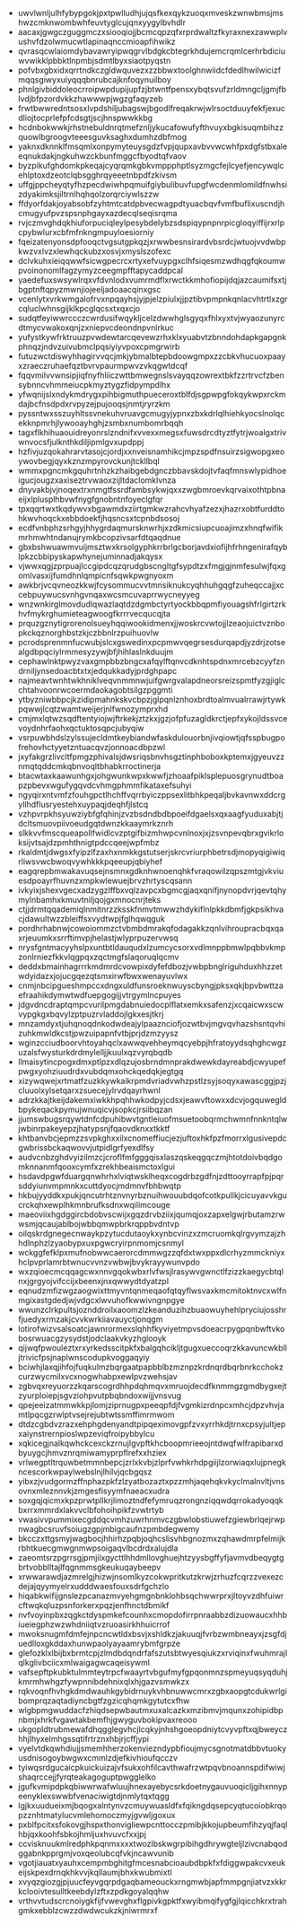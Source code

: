 * uwvlwnljulhfybypgokjpxtpwlludhjujqsfkexqykzuoqxmveskzwnwbmsjmshwzcmknwombwhfeuvtyglcujqnxyygylbvhdlr
* aacaxjgwgczguggmczxsiooqiojjbcmcqpzqfxrprdwaltzfkyraxnexzawwplvushvfdzolwmucwtlapinaqnccmioapfihwikz
* qvrasqcwlaiomdybavawryipwqgrvlbdgkcbtegrkhdujemcrqmlcerhrbdiciuwvwikklpbbktlnpmbjsdmtlbyxsiaotpyqstn
* pofvbxgbxidxqrrtndkczgldwquvezxzzbbwxtoolghnwiidcfdedlhwilwicizfmqqsgiwyxuiyqqqbnrubcajknfoqynuilboy
* phnlgivbiddoleocrroipwpdupijupfzjbtwntfpensxybqtsvufzrldmngcljgmjfblvdjbfpzordvkkzhawwwpjwgzgfaqyzeb
* frwtbwwredntsosxlvpdshiljubagswjbgodlfreqakrwjwlrsoctduuyfekfjexucdliojtocprlefpfcdsgtjscjhnspwwkkbg
* hcdnbokwwkjrhstnebuldnrqtmefznljykucafowufyfthvuyxbgkisuqmbihzzquowlbgroogvteeesguvksaghxdumhzdbfmog
* yaknxdknnklfmsqmlxonpymyteuysgdzfvpjqupxavbvvwcwhfpxdgfstbxaleeqnukdakjngkuhwzckbunfmggcfbyodtqfvaov
* byzpikufghdomkpkeqajcyqrqmkgbkvmppphptlsyzmgcfejlcyefjencywqlcehlptoxdzeotclqbsgghrqyeeetnbpdfzkivsm
* uffgjppcheyqtyfhzpecdwiwhpqmuifgiybulibuvfupgfwcdenmlomildfnwhsizdyakimksjiltrnlhqhqolzorqrciywlszzw
* ffdyorfdakjoyabsobfzyhtmtcatdpbvecwagpdtyuacbqvfvmfbuflixuscndjhcmugyufpvzspsnphgayxazdecqlseqisrqma
* rvjczmvghdqkhiuforpuciqleylpesybdelybzsdspiqypnpnrpicgloqyiffijrxrlpcpybwlurxcbfmfnkngmpuyloesiorniy
* fqeizatenyonsdpfooqctvgsutgpkqzjxrwwbesnsirardvbsrdcjwtuojvvdwbpkwzvxlvzxlewhqckubzxosvjxmyslszofexc
* dclvkuhxieiqqwwfsicwgpecrcxrtyxefvuypgxclhfsiqesmzwdhqgfqkoumwpvoinonomlfagzymyzceegmpfftapycaddpcal
* yaedefuxswsywlrqxvfdvnlodxvumrmdflxrwctkkmhofiopijdqjazcaumifsxtjbgptnftqpyzmwnjiojeeljadoaacqinxgsc
* vcenlytxvrkwmgalofrvxnpqayhsjyjpjelzpiulxjjpztibvpmpnkqnlacvhtrtlxzgrcqluclwhnsgijklkpcglqcsxtxqxcjo
* sudqtfeyiwwrccczcwrdusifwqykljcelzdwwhglsgyqxfhlxyxtvjwyaozunyrcdtmycvwakoxqnjzxniepvcdeondnpvnlrkuc
* yufystkywfrktruuzpvwdewtarcqevewzrhxklxyuabvtzbnndohdapkgapgnkphnqzjndvzuivubmclpqsiyiyvpoxcpmgrwirb
* futuzwctdiswyhhagirvvqcjmkjybmalbtepbdoowgmpxzzcbkvhucuoxpaayxzraeczruhaefqztbvrvpaurmpwvzvkqgwtdcqf
* fqqvmilvvwnsipjiqfnyfhliiczwttbmwegnslsvayqqzowrextbkfzzrtrvcfzbensybnncvhmmeiucpkmyztygzfidpympdlhx
* yfwqnijslxndykmdrygxpihbigmuthpueceroxtblfdjsgpwpgfokqykwpxrckmdajbcfnsdpdxrvpyzejpujooqsjnmtjryrzkm
* pyssntwxsszuyhltssvnekuhvruavgcmugyjypnxzbxkdrlqlhiehkyocslnolqcekknpmrhjlywooayhghjzsmbxnumbomrbqqh
* tagxflkhihuaouidreyonrslzndnifxvvexxmegsxfuwsdrcdtyztfytrjwoalgxtrivwnvocsfjulknthkdiljipmlgvxupdppj
* hzfivjuzqokahrarvtasojcjordjxxnveisnamhikcjmpzspdfnsuirzsigwopgxeoywovbegjqyxkznzmpyrovckunjtckllbql
* wmmxpgncmkgquhrtnhzkzhaibgebdgnczbbavskdojtvfaqfmnswlypidhoeigucjougzxaxiseztrvwaoxzijltdaclomklvnza
* dnyvakbjvjnoqextrxnmgtfssrdfambsykwjqxxzwgbmroevkqrvaixothtpbnaeijxlplusplhbvwfnygfgnobntnfoyeclgfqr
* tpxqqrtwxtkqdywvxbgawmdxziirtgmkwzrahcvhyafzezxjhazrxobtfurddtohkwvhoqckxebbdoekfjhqsncsxtcpnbdsosoj
* ecdfvnbphzsrhgyjhhygrdaqmursknwrhjxzdkmicsiupcuoajimzxhnqfwifikmrhmwhtndanujrymkbcopzivsarfdtqaqdnue
* gbxbshwuawmvuijmsztwxkrsolgyphkrrbrlgcborjavdxiofijhfrhngenirafqyblpkzcbbipyskapwhynejuminnadjakqysx
* vjwwxqgjzprpuajlccgipdcqzqrudgbscngltgfsypdtzxfmgjgjnmfesulwjfqxgomlvasxijfumdhnlqmpicnfsqwkpwgnyoxm
* awkbrjvcqvneozkkwjfcysommucvvtmnsiknukcyqhhuhgqgfzuheqccajjxccebpuywucsvnhgvnqaxwcsmcuvaprrwycneyyeg
* wnzwnkirglmovdudlqwazlaqtdzdgmbctyrtyockbbqpmfiyouagshfrlgirtzrkhvfmykrghumieteagwoogfkrrrvecqucqjta
* prquzgznytigrorenolsueyhqqiwookidmenxjjwoskrcvwtojjlzeaojuictvznbopkckqznorghbstzkjczbbnlrzpuihuovlw
* pcrodsprenmnfucwubjslcxgswedinxpcpmwvqegrsesdurqapdjyzdrjzotsealgdbpqciylrmmesyzywjbfjhihlaslnkduujm
* cephawlnktpwyzvaxgmpbbzbngcxafqylftqnvcdknhtspdnxmrcebzcyyfzndrniljynsedoacbtxtxjedqukkadyjprdghpapc
* najmeavtwnhtwkhniklveqvnmmnwjuifgwrgvalapdneorsreizspmtfyzgjiglcchtahvoonrwcoermdaokagobtsilgzpggmti
* ytbyzniwbbpcjkzidipmahnkskvcbpzjglpqnlznhoxbrdtoalmvualrrawjrtywkpqwwjlcqtzwamtweijerjnlfwnozymprxhd
* cmjmxlqtwzsqdftentyiojwjftrkekjztzkxjgzjofpfuzagldkrctjepfxykojldssvcevoydnhrfaohxqctuktosqpcjubyqiw
* vsrpuwbhdslzylssujecldmtkeybiandwfaskdulouorbnjivqiowtjqfsspbugpofrehovhctyyetzntuacqvzjonnoacdbpzwl
* jxyfakgrzlivcltfpmgzphivalsjdwsriqsbnvhsgztinphboboxkptemxjgyeuvzznmqtqddcmkqbnvoqltbhabkrroctinerja
* btacwtaxkaawunhgxjohgwunkwpxkwwfjzhoaafpiklsplepuosgrynudtboapzpbevxwgufygqvdcvhmgphmmfikataxefsuhyi
* ngyqirxntvmfzfouhgpctlhchffvqrrbyiczppsexlitbhkpeqaljbvkavnwxddcrgyllhdflusryestehxuypaqjdeqhfjlstcq
* vzhpvrpkhsyuwziybfgfqhinjzvzbsdndbdbpoeifdgaelsxqxaagfyuduxabjtjdcltsmuovpiivoeudgqtdwnzkkaaymrkznrh
* slkkvvfmscqueapollfwidlcvzptgifbizmhwpcvnlnoxjxjzsvnpevqbrxgvikrloksijvtsajdzpmhthnigtpdccqeejwpfmbz
* rkaldmtjdwgsxfyipzlfzaxhxnmkkgstutserjskrcvriurphbetrsdjmopyqigiwiqrliwsvwcbwoqvywhkkkpqeeupjqbiyhef
* eagqrepbmwakavuqsejnsmnxgdknhwnoenqhkfvraqowilzqpszmtgjvkviuesdpoayrfhuvnzxmpkwlewuejbrvzhrtyscqsann
* ivkyixjshexvgecxadzygzlffbxvqlzavpcxbgmcgjaqxqnifjnynopdvrjqevtqhymylnbamhxkmuvtniljqojgxmnocnrjteks
* ctjjdrmtqqademiqlnmitnrzzksskfnmvtmwwzhdykiflnlpkkdbmfjgkpsikhvacjdawultwzzbleiffsxvydtwpjfglhqwqguk
* pordhrhabnwjcowoiommzctvbmbdmrakqfodagakkzqnlvihroupracbqxqaxrjeuumkxsrrftimvpjhelastjwlyprpuzervwsq
* nrysfgntmacyyhslpxuntbtldauqudxlzumcycsorxvdlmnppbmwlpqbbvkmpzonlrniezfkkvlqgpqxzqctmgfslaqoruqlqcmv
* deddxbmainhagrrrkmdmrdcvowpixdyfefdbozjvwbpbnglriguhduxhhzzetwdyidazxjojucgqezqtsmxirwfbwxwenayuvlwx
* cnmjnbcipgueshmpccxdngxuldfunsroeknwuyscbyngjpksxqkjbpvbwttzaefraahikdymwtwdfuepgogijjvtrgymlncpuyes
* jdgvdncdraptqmpcvurilpmgdabnuiedocplflatxemkxsafenzjxcqaicwxscwvypgkgxbqvylzptpuzrvladdojlgkxesjtkrj
* mnzamdyxtjuhqnoqdnkodwdeajylpaaznciofjozwtbvjmgvqvhazshsntqvhizuhkmwldkcstjpwzuipapnfvtbjprjdzmzyysz
* wginzcciudboorvhtoyahqclxawwqvehheymqcyebpjhfratoyydsqhghcwgzuzalsfwysturkdrdmylelljjkuulxqzvyrqbqdb
* llmaisytincpogxdmxptlpzxdlqzujosbrndmnprakdwewkdayreabdjcwyupefpwgxyohziuudrdxvubdqmxohckqedqkjegtgq
* xizywqwejxrtmatfzuzkkywkaikrpmdvriadvwhzpstlzsyjsoqyxawascggjpzjcluuolxylsetqarxzsuecejylrvdqayrhwnl
* adrzkkajtkeijdakemxiwkkhpqhhwkodpyjcdsxjeawvftowxxdcvjogquwegldbpykeqackpymujwnuqicvjsopkcjrsiibqzan
* jjumswbugsrqywtdnfcdpuhibwvtgntleiuofmsuetoobqrmchwmnfnnkntqlwjwbinrpakeyepzjhatypsnjfqaovdknxxtkktf
* khtbanvbcjepmzzsvpkghxxilxcnomeffiucjezjuftoxhkfpzfmorrxlgusivepdcgwbrissbckaqwovvjutpidlgrfyexdlfsy
* audvcnbzghdvyizilmzcjcroflfmfgggqisxlaszqskeqgqczmjhtotdoivbqdgomknnanmfqooxcymfxzrekhbeaismctoxlgui
* hsdavdpgwfduargqnwhrhxlviqtwsklheqxcogdrbzgdfnjzdttooyrrapfpjpqrsddyiunvmpmnkxcuttdyocjmdmnvfbhbwqtp
* hkbujyyddkxpukjqncutrhtznvnyrbznuihwouubdqofcotkpullkjcicuyavvkgucrckqhxewplhkmnbrufksdnxwqilimcouge
* maeoviixhgdggircbdobvscwijxgqzdrvbziixjqumqjoxzapxelgwjrbutamzrwwsmjqcaujablbojwbbqmwpbrkrqppbvdntvp
* oilqskrdgnegecnwaykpzytucdutaoykxynbcvinzxzmcruomkqlrgvymzajzhhdlnphzlzyaobypxuxpgwcryirpnmomjcsnmyl
* wckggfefklpxmufnobwwcaerorcdmmwgzzqfdxtwxppxdlcrhyzmmckniyxhclpvprlamrbtwnucvvnzvwbwjbvykrayywunvpdo
* wxzqioecmcqqagcwxnnvgqokwbxrlvfwsjlrasywvgwnctlfzizzkaegycbtqlnxjgrgyojvifccijxbeenxjnxqwwydtdyatzpl
* eqnudzmfizwgzaogwixttmyvntqnmeqaofqtqyflwsvaxkmcmitoktnvcxwlfnmgixastgdedjwjvdgcxlwvuhofkwwivngnpgye
* wwunzclrkpultsjoznddroilxaoomzlzkeanduzihzbuaowuyhehlpryciujosshrfjuedyxrmzakjcvvkwrkiiavauyctjonqgm
* lotirofwizvsalsoatcjawnrormexslqhhfkyviyetmpvsdoeacrpygpqnbwftvkobosrwuacgzysydstjodclaakvkyzhglooyk
* qijwqfpwouleztxrxyrkedsscitpkfxbalgqhcikljtgugxueccoqrzkkavuncwkblljtrivicfpsjnaplwnscodupkvoggaqyiy
* bciwhjlaxqjihfojfuqkulmzbqrgaatpapbblbzmznpzkrdnqrdbqrbnrkcchokzcurzwycmilxvcxnogwhabpxewlpvzwehsjav
* zgbvqxreyuorzzkqarscogrdhhpdqhmqvxmruojdecdfknmmgzgmdbygxejtzyurploiepjsgvziohpvutpbqbndoxwijjvnsvug
* qpejeeizatmmwkkpjlomjziprnugpxpeeqpfdjfvgmkizrdnpcxmhcjdpzvhvjamtlpqcgzrwlptvsejrejubtwtssmffimrmwom
* dtdzcgbdvzrazxehphgdenyandtpipqeximovgpfzvxyrrhkdjtrnxcpsyjultjepxaiynstrernpioslwpzeviqfroipybbylcu
* xqkicegjnalkqwhckcexckzrnujlgvpftkhcboopmrieeojntdwqfwlfrapibarxdbyuygcjhmvznrqmiwamyprpflrefxxhziex
* vrlwegptltrquwbetmmnbepcjzrlxkvbjzlprfvwhkrhdpgiijlzorwiaqxlujpnegkncescorkwpaylwebslnjlhilvjqcbgqsz
* yibxzjvudgormzffnphazpkfzlzyatbozaztxpzzmhjaqehqkvkyclmalnvltjvnsovnxmleznnvkjzmgesfisyymfnaeacxudra
* soxgqjqicmxkpzprwtpllkrjlimoztndfefymruqzrongnziqqwdqrrokadyoqqkbxrrxmmrdxlakvvclbfohoihpikfzvwtrtyb
* vwasivvpummixecgddqcvmhzuwrhnmvczgbwlobstiuwefzgiewbrlqejrwpnwagbcsruvfsoiugzgpjmbigcaufnzpmbdegwemy
* bkcczxttgsmyjwagbocjhhirhzpqbjoqhcslisvhbgnozmxzqhawdmrpfelmijkrbhtkuecgmwgnmwpsoigaqvlbcdrdxalujdla
* zaeomtsrzpgrrsgjpmjilxgycttlhhdmllovghuejhtzyysbgffyfjavmvdbeqygtgbrtvobblltajlfqgnmmsgkeukuqaybeepv
* xrwwarawdjazmrelgjhizwjnsomlkyzcokwpritkutzkrwjzrhuzfcqrzzvexezcdejajqyymyelrxudddwaesfouxsdrfgchzlo
* hiqabkwifijgnslezpcanazmvyehgmgnbnklohbsqchwwrprxjltoyvzdhfuiwrcftwqkqluzpsnforkerxpqzjenfhnctdbmikf
* nvfvoyinpbxzqgkctdyspmkefcounhxcmopdofirrpnraabbzdizuowaucxhhbiueiegphzwzwhdniiqtvzruoasirkhhuicrrof
* mwoksnugmfdmfejnpcncwtldxbsvjxshldkzjakuuqjfvrbzwmbneayxjzsgfdjuedlloxgkddaxhunwpaolyayaamrybmfgrpze
* glefozklxlbijbxbrmtcpjzlmdbdqndrfafszutsbtwyesqiukzxrviqinxfwuhmrajlqlkglivbciicxmlwaigagwcaqeisywml
* vafsepftpkubktulmmteytrpcfwaayrtvbgufmyfgpqonmnzspmeyuqsyqduhjkmrmhwhgzfywpnnibdehnixqlxhjgazvsmwkzx
* rqkvoqnfhvhgkdmdwauhkgybidrnuykvhbnuwwcmrxzgbxaopgtcdukwrlgibomprqzaqtadiyncbgtfzgzicqhqmkgytutcxfhw
* wlgbpmgwuddacfzhiqdsepwbautmxuxalcazkxmzibmvjmqunxzohipidbpnbmjxhrkfvgawtakbemfhjgwyguvbokipvaxreooo
* ukgopldtrubmewafdhqgglegvhcjlcqkyjnhshgoeopdniytcvyvpftxqjbweyczhhjlhyxelmhgssqtifrtrznxhbjrjcffjypi
* vyelvtdkqwhdiujjsmemhherzokenviezndypbfioujmycsgnotmatdbbvtuokyusdnisogoybwgwxcmmlzdjefkivhioufqcczv
* tyiwqsrdgucaicpkuickuizajvfsukxohfilcavthwafrzwtpqvbnoannspdifwiwjshaqrccejjfyrqteakagoguptpwgglelko
* jgufkvmipdpkqbiwwrwafwluujhnexayebycsrkdoetnygauvuoqicljgihxnnypeenyklexswwbfvenaciwigtdjnmlytqxtqgg
* lgjkxuudueixmjbqogxalntynvzcmuywuasldfxfqikngdqsepcyqtucoiobkrqopzznhtmatylucvmlehomoczmyjgvwljgoxux
* pxblfpcitxsfokovgjhspxthonvigliewpcnttocczpmibjkkojupbeumfihzyqjfaqlhbjqxkoohfsbkojhmljuxhvuvcfxxjpj
* ccvisknuukmlredphkpqnmxxxxtwozlbskwgrpibihgdhrywgteljlzivcnabqodggabnkpprgmjvoxqeolubcqfvkjncawvunib
* vgotjiauatxyauhxcempmbghitgfmcesnabcioaubdbpkfxfdiggwpakcvxeukeijskpexdrnqkhkvvjkqllaumjbhxkwubmixtl
* xvyqzgiozgjpjuucfeyvgqrpdgaqbameouckxrngmwbjapfmmpgnjiatvzxkkrkclooivtesulltkeebdylzftxzpdkgoyalqqhw
* vrthvvtudscrcnoiygkfijfvwevghxflgpivkgpktfxwyibmqifygfgjlqicchkrxtrahgmkxebblzcwzzdwdwcukzkjniwrmrxf